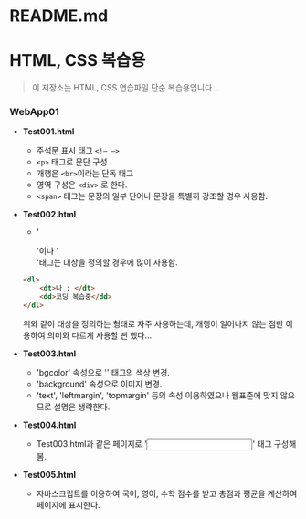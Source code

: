 # README.md

# HTML, CSS 복습용

> 이 저장소는 HTML, CSS 연습파일 단순 복습용입니다...

### WebApp01

- **Test001.html**
    - 주석문 표시 태그 `<!— —>`
    - `<p>` 태그로 문단 구성
    - 개행은 `<br>`이라는 단독 태그
    - 영역 구성은 `<div>` 로 한다.
    - `<span>` 태그는 문장의 일부 단어나 문장을 특별히 강조할 경우 사용함.
- **Test002.html**
    - '<dl>'이나 '<dt>'태그는 대상을 정의할 경우에 많이 사용함.

    ```html
    <dl>
    	<dt>나 : </dt>
    	<dd>코딩 복습중</dd>
    </dl>
    ```

    위와 같이 대상을 정의하는 형태로 자주 사용하는데, 개행이 일어나지 않는 점만 이용하여 의미와 다르게 사용할 뻔 했다...

- **Test003.html**
    - 'bgcolor' 속성으로 '<body>' 태그의 색상 변경.
    - 'background' 속성으로 이미지 변경.
    - 'text', 'leftmargin', 'topmargin' 등의 속성 이용하였으나 웹표준에 맞지 않으므로 설명은 생략한다.
- **Test004.html**
    - Test003.html과 같은 페이지로 '<input>' 태그 구성해봄.
- **Test005.html**
    - 자바스크립트를 이용하여 국어, 영어, 수학 점수를 받고 총점과 평균을 계산하여 페이지에 표시한다.